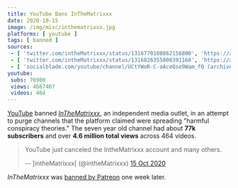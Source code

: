 ```yaml
---
title: YouTube Bans InTheMatrixxx
date: 2020-10-15
image: /img/misc/inthematrixxx.jpg
platforms: [ youtube ]
tags: [ banned ]
sources:
 - [ 'twitter.com/intheMatrixxx/status/1316770108862156800', 'https://archive.is/mAb2b' ]
 - [ 'twitter.com/intheMatrixxx/status/1316826355808391168', 'https://archive.is/fGJ1P' ]
 - [ 'socialblade.com/youtube/channel/UCtYWoR-C-oAceQse9Wam_fQ (archived)', 'https://archive.is/rNu5E' ]
youtube:
 subs: 76900
 views: 4667407
 videos: 464
---
```


[YouTube](/youtube/) banned [_InTheMatrixxx_](https://inthematrixxx.com/), an
independent media outlet, in an attempt to purge channels that the platform
claimed were spreading "harmful conspiracy theories." The seven year old
channel had about **77k subscribers** and over **4.6 million total views**
across 464 videos.

> YouTube just canceled the IntheMatrixxx account and many others.
>
> -- \]intheMatrixxx\[ (@intheMatrixxx) [15 Oct 2020](https://archive.is/mAb2b)

_InTheMatrixxx_ was [banned by Patreon](/events/patreon-bans-inthematrixxx/)
one week later.
